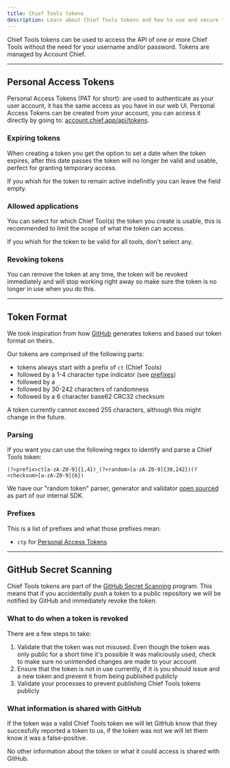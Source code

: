 ```yaml
---
title: Chief Tools tokens
description: Learn about Chief Tools tokens and how to use and secure them.
---
```


Chief Tools tokens can be used to access the API of one or more Chief Tools without the need for your username and/or password. Tokens are managed by Account Chief.

---

## Personal Access Tokens

Personal Access Tokens (PAT for short): are used to authenticate as your user account, it has the same access as you have in our web UI. Personal Access Tokens can be created from your account, you can access it directly by going to: [account.chief.app/api/tokens](https://account.chief.app/api/tokens).

### Expiring tokens

When creating a token you get the option to set a date when the token expires, after this date passes the token will no longer be valid and usable, perfect for granting temporary access.

If you whish for the token to remain active indefinitly you can leave the field empty.

### Allowed applications

You can select for which Chief Tool(s) the token you create is usable, this is recommended to limit the scope of what the token can access.

If you whish for the token to be valid for all tools, don't select any.

### Revoking tokens

You can remove the token at any time, the token will be revoked immediately and will stop working right away so make sure the token is no longer in use when you do this.

---

## Token Format

We took inspiration from how [GitHub](https://github.blog/2021-04-05-behind-githubs-new-authentication-token-formats/) generates tokens and based our token format on theirs.

Our tokens are comprised of the following parts:

- tokens always start with a prefix of `ct` (Chief Tools)
- followed by a 1-4 character type indicator (see [prefixes](#prefixes))
- followed by a `_`
- followed by 30-242 characters of randomness
- followed by a 6 character base62 CRC32 checksum

A token currently cannot exceed 255 characters, although this might change in the future.

### Parsing

If you want you can use the following regex to identify and parse a Chief Tools token: 

```regexp
(?<prefix>ct[a-zA-Z0-9]{1,4})_(?<random>[a-zA-Z0-9]{30,242})(?<checksum>[a-zA-Z0-9]{6})
```

We have our "random token" parser, generator and validator [open sourced](https://github.com/chieftools/sdk/blob/02d30fc7be9bfa016fbc3ca267d620b2570318af/src/Helpers/RandomToken.php) as part of our internal SDK.

### Prefixes

This is a list of prefixes and what those prefixes mean:

- `ctp` for [Personal Access Tokens](#personal-access-tokens)

---

## GitHub Secret Scanning

Chief Tools tokens are part of the [GitHub Secret Scanning](https://docs.github.com/en/code-security/secret-scanning/about-secret-scanning) program. This means that if you accidentally push a token to a public repository we will be notified by GitHub and immediately revoke the token. 

### What to do when a token is revoked

There are a few steps to take:

1. Validate that the token was not misused. Even though the token was only public for a short time it's possible it was maliciously used, check to make sure no unintended changes are made to your account
2. Ensure that the token is not in use currently, if it is you should issue and a new token and prevent it from being published publicly
3. Validate your processes to prevent publishing Chief Tools tokens publicly

### What information is shared with GitHub

If the token was a valid Chief Tools token we will let GitHub know that they succesfully reported a token to us, if the token was not we will let them know it was a false-positive.

No other information about the token or what it could access is shared with GitHub.
